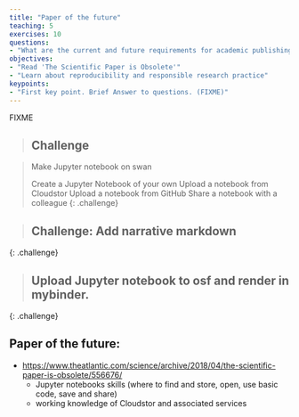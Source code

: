 ```yaml
---
title: "Paper of the future"
teaching: 5
exercises: 10
questions:
- "What are the current and future requirements for academic publishing?"
objectives:
- "Read 'The Scientific Paper is Obsolete'"
- "Learn about reproducibility and responsible research practice"
keypoints:
- "First key point. Brief Answer to questions. (FIXME)"
---
```

FIXME


> ## Challenge

> Make Jupyter notebook on swan
>
> Create a Jupyter Notebook of your own
> Upload a notebook from Cloudstor
> Upload a notebook from GitHub
> Share a notebook with a colleague
{: .challenge}

> ## Challenge: Add narrative markdown
>
{: .challenge}

> ## Upload Jupyter notebook to osf and render in mybinder.
>
{: .challenge}

## Paper of the future:
* https://www.theatlantic.com/science/archive/2018/04/the-scientific-paper-is-obsolete/556676/
    * Jupyter notebooks skills (where to find and store, open, use basic code, save and share)
    * working knowledge of Cloudstor and associated services

